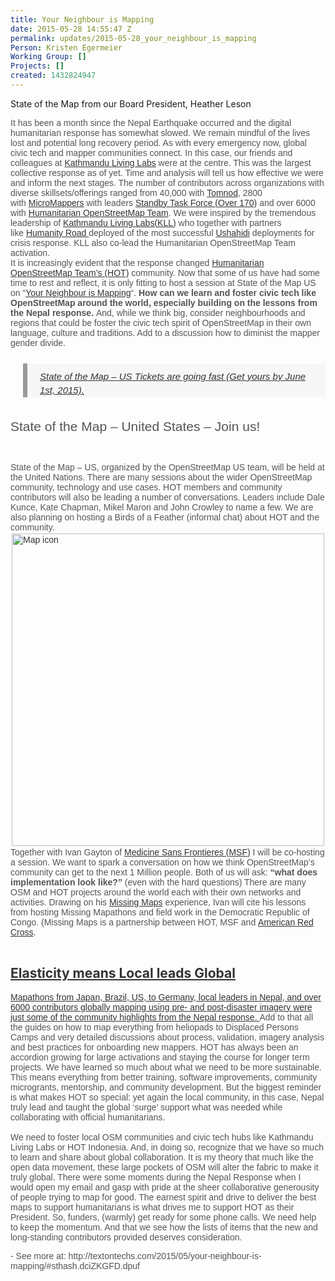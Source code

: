 ```yaml
---
title: Your Neighbour is Mapping
date: 2015-05-28 14:55:47 Z
permalink: updates/2015-05-28_your_neighbour_is_mapping
Person: Kristen Egermeier
Working Group: []
Projects: []
created: 1432824947
---
```


<p>State of the Map from our Board President, Heather Leson</p><p style="padding: 0px; margin: 0px; outline: none; list-style: none; border: 0px none; color: #555555; font-family: 'Source Sans Pro', Arial, Verdana, sans-serif; line-height: normal;">It has been a month since the Nepal Earthquake occurred and the digital humanitarian response has somewhat slowed. We remain mindful of the lives lost and potential long recovery period. As with every emergency now, global civic tech and mapper communities connect. In this case, our friends and colleagues at&nbsp;<a style="padding: 0px; margin: 0px; outline: none; list-style: none; border: 0px none; color: #333333; -webkit-transition: all 0.2s linear; transition: all 0.2s linear;" href="http://kathmandulivinglabs.org/">Kathmandu Living Labs</a>&nbsp;were at the centre. This was the largest collective response as of yet. Time and analysis will tell us how effective we were and inform the next stages. The number of contributors across organizations with diverse skillsets/offerings ranged from 40,000 with&nbsp;<a style="padding: 0px; margin: 0px; outline: none; list-style: none; border: 0px none; color: #333333; -webkit-transition: all 0.2s linear; transition: all 0.2s linear;" href="http://www.tomnod.com/">Tomnod</a>, 2800 with&nbsp;<a style="padding: 0px; margin: 0px; outline: none; list-style: none; border: 0px none; color: #333333; -webkit-transition: all 0.2s linear; transition: all 0.2s linear;" href="http://micromappers.org/">MicroMappers</a>&nbsp;with leaders&nbsp;<a style="padding: 0px; margin: 0px; outline: none; list-style: none; border: 0px none; color: #333333; -webkit-transition: all 0.2s linear; transition: all 0.2s linear;" href="http://blog.standbytaskforce.com/">Standby Task Force (Over 170)</a>&nbsp;and over 6000 with&nbsp;<a style="padding: 0px; margin: 0px; outline: none; list-style: none; border: 0px none; color: #333333; -webkit-transition: all 0.2s linear; transition: all 0.2s linear;" href="http://hotosm.org/">Humanitarian OpenStreetMap Team</a>. We were inspired by the tremendous leadership of&nbsp;<a style="padding: 0px; margin: 0px; outline: none; list-style: none; border: 0px none; color: #333333; -webkit-transition: all 0.2s linear; transition: all 0.2s linear;" href="http://kathmandulivinglabs.org/">Kathmandu Living Labs(KLL)</a>&nbsp;who together with partners like&nbsp;<a style="padding: 0px; margin: 0px; outline: none; list-style: none; border: 0px none; color: #333333; -webkit-transition: all 0.2s linear; transition: all 0.2s linear;" href="http://humanityroad.org/">Humanity Road&nbsp;</a>deployed of the most successful&nbsp;<a style="padding: 0px; margin: 0px; outline: none; list-style: none; border: 0px none; color: #333333; -webkit-transition: all 0.2s linear; transition: all 0.2s linear;" href="http://quakemap.org/">Ushahidi</a>&nbsp;deployments for crisis response. KLL also co-lead the Humanitarian OpenStreetMap Team activation.</p><p style="padding: 0px; margin: 0px; outline: none; list-style: none; border: 0px none; color: #555555; font-family: 'Source Sans Pro', Arial, Verdana, sans-serif; line-height: normal;">It is increasingly evident that the response changed&nbsp;<a style="padding: 0px; margin: 0px; outline: none; list-style: none; border: 0px none; color: #333333; -webkit-transition: all 0.2s linear; transition: all 0.2s linear;" href="http://hotosm.org/">Humanitarian OpenStreetMap Team’s (HOT)</a>&nbsp;community. Now that some of us have had some time to rest and reflect, it is only fitting to host a session at State of the Map US on “<a style="padding: 0px; margin: 0px; outline: none; list-style: none; border: 0px none; color: #333333; -webkit-transition: all 0.2s linear; transition: all 0.2s linear;" href="http://stateofthemap.us/your-neighbour-is-mapping/">Your Neighbour is Mapping</a>“.&nbsp;<strong style="padding: 0px; margin: 0px; outline: none; list-style: none; border: 0px none;">How can we learn and foster civic tech like OpenStreetMap around the world, especially building on the lessons from the Nepal response.</strong>&nbsp;And, while we think big, consider neighbourhoods and regions that could be foster the civic tech spirit of OpenStreetMap in their own language, culture and traditions. Add to a discussion how to diminist the mapper gender divide.</p><blockquote style="padding: 10px 10px 0px 20px; margin: 25px 0px 35px 20px; outline: none; list-style: none; border-width: 0px 0px 0px 7px; border-style: none none none solid; border-left-color: #999999; font-size: 15px; line-height: 22px; font-style: italic; color: #555555; font-family: 'Source Sans Pro', Arial, Verdana, sans-serif; background: #f7f7f7;"><p style="padding: 0px; margin: 0px; outline: none; list-style: none; border: 0px none;"><a style="padding: 0px; margin: 0px; outline: none; list-style: none; border: 0px none; color: #333333; -webkit-transition: all 0.2s linear; transition: all 0.2s linear;" href="http://stateofthemap.us/">State of the Map – US Tickets are going fast (Get yours by June 1st, 2015).</a></p></blockquote><h2 style="padding: 0px; margin: 0px; outline: none; list-style: none; border: 0px none; font-weight: normal; color: #555555; font-family: 'Source Sans Pro', Arial, Verdana, sans-serif; line-height: normal;">State of the Map – United States – Join us!</h2><p>&nbsp;</p><p style="padding: 0px; margin: 0px; outline: none; list-style: none; border: 0px none; color: #555555; font-family: 'Source Sans Pro', Arial, Verdana, sans-serif; line-height: normal;">State of the Map – US, organized by the OpenStreetMap US team, will be held at the United Nations. There are many sessions about the wider OpenStreetMap community, technology and use cases. HOT members and community contributors will also be leading a number of conversations. Leaders include Dale Kunce, Kate Chapman, Mikel Maron and John Crowley to name a few. We are also planning on hosting a Birds of a Feather (informal chat) about HOT and the community.</p><p style="padding: 0px; margin: 0px; outline: none; list-style: none; border: 0px none; color: #555555; font-family: 'Source Sans Pro', Arial, Verdana, sans-serif; line-height: normal;"><a style="padding: 0px; margin: 0px; outline: none; list-style: none; border: 0px none; color: #333333; -webkit-transition: all 0.2s linear; transition: all 0.2s linear;" href="http://textontechs.com/2015/03/opportunity-knocks-maps-and-data-jobs/map-icon-mister-pixel-noun-project/" rel="attachment wp-att-3440"><img class="aligncenter size-medium wp-image-3440" style="padding: 0px; margin: 2px auto; outline: none; list-style: none; border-style: none; clear: both; max-width: 100%; display: block; height: auto !important;" src="http://textontechs.com/wp-content/uploads/2015/03/Map-icon-Mister-Pixel-Noun-Project-500x416.png" alt="Map icon" width="500" height="416"></a></p><p style="padding: 0px; margin: 0px; outline: none; list-style: none; border: 0px none; color: #555555; font-family: 'Source Sans Pro', Arial, Verdana, sans-serif; line-height: normal;">Together with Ivan Gayton of&nbsp;<a style="padding: 0px; margin: 0px; outline: none; list-style: none; border: 0px none; color: #333333; -webkit-transition: all 0.2s linear; transition: all 0.2s linear;" href="http://www.msf.org/">Medicine Sans Frontieres (MSF)</a>&nbsp;I will be co-hosting a session. We want to spark a conversation on how we think OpenStreetMap’s community can get to the next 1 Million people. Both of us will ask:&nbsp;<strong style="padding: 0px; margin: 0px; outline: none; list-style: none; border: 0px none;">“what does implementation look like?”&nbsp;</strong>(even with the hard questions) There are many OSM and HOT projects around the world each with their own networks and activities. Drawing on his&nbsp;<a style="padding: 0px; margin: 0px; outline: none; list-style: none; border: 0px none; color: #333333; -webkit-transition: all 0.2s linear; transition: all 0.2s linear;" href="http://missingmaps.org/">Missing Maps</a>&nbsp;experience, Ivan will cite his lessons from hosting Missing Mapathons and field work in the Democratic Republic of Congo. (Missing Maps is a partnership between HOT, MSF and&nbsp;<a style="padding: 0px; margin: 0px; outline: none; list-style: none; border: 0px none; color: #333333; -webkit-transition: all 0.2s linear; transition: all 0.2s linear;" href="http://www.redcross.org/">American Red Cross</a>.</p><p style="padding: 0px; margin: 0px; outline: none; list-style: none; border: 0px none; color: #555555; font-family: 'Source Sans Pro', Arial, Verdana, sans-serif; line-height: normal;">&nbsp;</p><h2><a style="padding: 0px; margin: 0px; outline: none; list-style: none; border: 0px none; color: #333333; -webkit-transition: all 0.2s linear; transition: all 0.2s linear;" href="http://www.redcross.org/">Elasticity means Local leads Global</a>&nbsp;</h2><p style="padding: 0px; margin: 0px; outline: none; list-style: none; border: 0px none; color: #555555; font-family: 'Source Sans Pro', Arial, Verdana, sans-serif; line-height: normal;"><a style="padding: 0px; margin: 0px; outline: none; list-style: none; border: 0px none; color: #333333; -webkit-transition: all 0.2s linear; transition: all 0.2s linear;" href="http://wiki.openstreetmap.org/wiki/2015_Nepal_earthquake">Mapathons from Japan, Brazil, US, to Germany, local leaders in Nepal, and over 6000 contributors globally mapping using pre- and post-disaster imagery were just some of the community highlights from the Nepal response.&nbsp;</a>Add to that all the guides on how to map everything from heliopads to Displaced Persons Camps and very detailed discussions about process, validation, imagery analysis and best practices for onboarding new mappers. HOT has always been an accordion growing for large activations and staying the course for longer term projects. We have learned so much about what we need to be more sustainable. This means everything from better training, software improvements, community microgrants, mentorship, and community development. But the biggest reminder is what makes HOT so special: yet again the local community, in this case, Nepal truly lead and taught the global ‘surge’ support what was needed while collaborating with official humanitarians.</p><p style="padding: 0px; margin: 0px; outline: none; list-style: none; border: 0px none; color: #555555; font-family: 'Source Sans Pro', Arial, Verdana, sans-serif; line-height: normal;">&nbsp;</p><p style="padding: 0px; margin: 0px; outline: none; list-style: none; border: 0px none; color: #555555; font-family: 'Source Sans Pro', Arial, Verdana, sans-serif; line-height: normal;">We need to foster local OSM communities and civic tech hubs like Kathmandu Living Labs or HOT Indonesia. And, in doing so, recognize that we have so much to learn and share about global collaboration. It is my theory that much like the open data movement, these large pockets of OSM will alter the fabric to make it truly global. There were some moments during the Nepal Response when I would open my email and gasp with pride at the sheer collaborative generousity of people trying to map for good. The earnest spirit and drive to deliver the best maps to support humanitarians is what drives me to support HOT as their President. So, funders, (warmly) get ready for some phone calls. We need help to keep the momentum. And that we see how the lists of items that the new and long-standing contributors provided deserves consideration.</p><p><span style="color: #555555; font-family: 'Source Sans Pro', Arial, Verdana, sans-serif; line-height: normal;">- See more at: http://textontechs.com/2015/05/your-neighbour-is-mapping/#sthash.dciZKGFD.dpuf</span></p>
